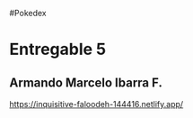 #Pokedex

# Entregable 5
## Armando Marcelo Ibarra F.

https://inquisitive-faloodeh-144416.netlify.app/